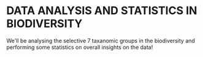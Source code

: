 # DATA ANALYSIS AND STATISTICS IN BIODIVERSITY

We'll be analysing the selective 7 taxanomic groups in the biodiversity and performing some statistics on overall insights on the data!
